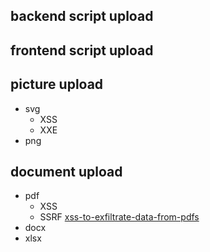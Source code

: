 ## backend script upload

## frontend script upload


## picture  upload
- svg
  - XSS
  - XXE
- png 

## document upload
- pdf
  - XSS
  - SSRF  [xss-to-exfiltrate-data-from-pdfs](https://pentestmag.com/xss-to-exfiltrate-data-from-pdfs/)
- docx
- xlsx
